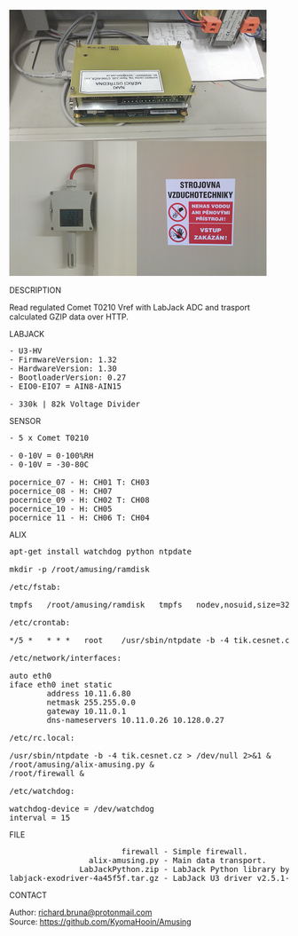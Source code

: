 ![Alix](https://github.com/KyomaHooin/Amusing/raw/master/alix/pocernice/pocernice_screen.png "screenshot")

DESCRIPTION

Read regulated Comet T0210 Vref with LabJack ADC and trasport calculated GZIP data over HTTP.

LABJACK
<pre>
- U3-HV
- FirmwareVersion: 1.32
- HardwareVersion: 1.30
- BootloaderVersion: 0.27
- EIO0-EIO7 = AIN8-AIN15

- 330k | 82k Voltage Divider
</pre>
SENSOR
<pre>
- 5 x Comet T0210

- 0-10V = 0-100%RH
- 0-10V = -30-80C

pocernice_07 - H: CH01 T: CH03
pocernice_08 - H: CH07
pocernice_09 - H: CH02 T: CH08
pocernice_10 - H: CH05
pocernice_11 - H: CH06 T: CH04
</pre>
ALIX
<pre>
apt-get install watchdog python ntpdate

mkdir -p /root/amusing/ramdisk

/etc/fstab:

tmpfs	/root/amusing/ramdisk	tmpfs	nodev,nosuid,size=32M	0	0

/etc/crontab:

*/5 *	* * *	root	/usr/sbin/ntpdate -b -4 tik.cesnet.cz > /dev/null 2>&1

/etc/network/interfaces:

auto eth0
iface eth0 inet static
        address 10.11.6.80
        netmask 255.255.0.0
        gateway 10.11.0.1
        dns-nameservers 10.11.0.26 10.128.0.27

/etc/rc.local:

/usr/sbin/ntpdate -b -4 tik.cesnet.cz > /dev/null 2>&1 &
/root/amusing/alix-amusing.py &
/root/firewall &

/etc/watchdog:

watchdog-device = /dev/watchdog
interval = 15
</pre>

FILE
<pre>
                        firewall - Simple firewall.
                 alix-amusing.py - Main data transport.
               LabJackPython.zip - LabJack Python library by LabJack (c) 2015
labjack-exodriver-4a45f5f.tar.gz - LabJack U3 driver v2.5.1-0-g by LabJack (c) 2009.
</pre>

CONTACT

Author: richard.bruna@protonmail.com<br>
Source: https://github.com/KyomaHooin/Amusing
